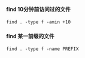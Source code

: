 #### find 10分钟前访问过的文件
```
find . -type f -amin +10
```

#### find 某一前缀的文件
```
find . -type f -name PREFIX
```
